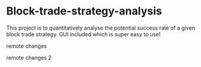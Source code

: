 # Block-trade-strategy-analysis
This project is to quantitatively analyse the potential success rate of a given block trade strategy. GUI included which is super easy to use!

remote changes

remote changes 2

